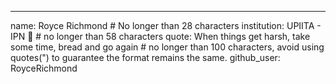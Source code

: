 ---
name: Royce Richmond # No longer than 28 characters
institution: UPIITA - IPN 🚩 # no longer than 58 characters
quote: When things get harsh, take some time, bread and go again # no longer than 100 characters, avoid using quotes(") to guarantee the format remains the same.
github_user: RoyceRichmond

